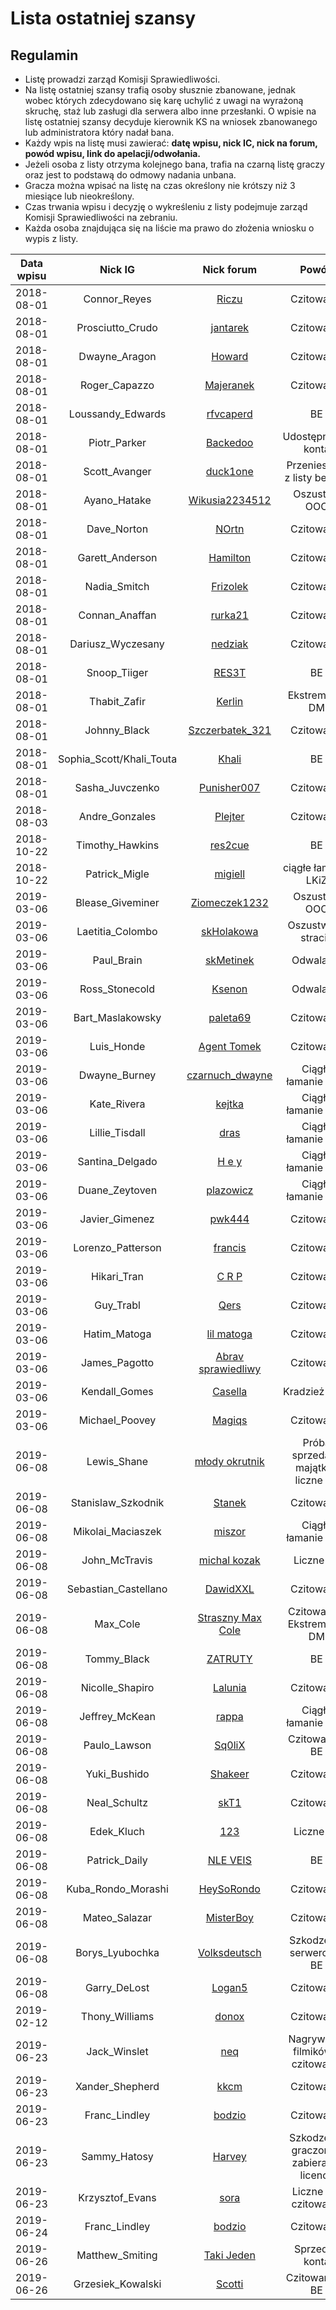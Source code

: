 # Lista ostatniej szansy

## Regulamin

+ Listę prowadzi zarząd Komisji Sprawiedliwości.
+ Na listę ostatniej szansy trafią osoby słusznie zbanowane, jednak wobec których zdecydowano się karę uchylić z uwagi na wyrażoną skruchę, staż lub zasługi dla serwera albo inne przesłanki. O wpisie na listę ostatniej szansy decyduje kierownik KS na wniosek zbanowanego lub administratora który nadał bana.
+ Każdy wpis na listę musi zawierać: **datę wpisu, nick IC, nick na forum, powód wpisu, link do apelacji/odwołania.**
+ Jeżeli osoba z listy otrzyma kolejnego bana, trafia na czarną listę graczy oraz jest to podstawą do odmowy nadania unbana.
+ Gracza można wpisać na listę na czas określony nie krótszy niż 3 miesiące lub nieokreślony.
+ Czas trwania wpisu i decyzję o wykreśleniu z listy podejmuje zarząd Komisji Sprawiedliwości na zebraniu.
+ Każda osoba znajdująca się na liście ma prawo do złożenia wniosku o wypis z listy.

| Data wpisu | Nick IG | Nick forum | Powód | Okres | Apelacja/Odwołanie |
| ---------- | :-----: | :--------: | :---: | :---: | :----------------: |
| 2018-08-01 | Connor_Reyes | [Riczu](https://mrucznik-rp.pl/user/7997-riczu/) | Czitowanie | - | [APELACJA](https://mrucznik-rp.pl/apelacje/8929) |
| 2018-08-01 | Prosciutto_Crudo | [jantarek](https://mrucznik-rp.pl/user/14899-jantarek/) | Czitowanie | - | [APELACJA](https://mrucznik-rp.pl/apelacje/9341) |
| 2018-08-01 | Dwayne_Aragon | [Howard](https://mrucznik-rp.pl/user/4609-howard/) | Czitowanie | - | [ODWOŁANIE](https://mrucznik-rp.pl/topic/56815-odwo%C5%82anie-sodoma-i-gomora-decyzja-w-apelacji/) |
| 2018-08-01 | Roger_Capazzo | [Majeranek](https://mrucznik-rp.pl/user/13138-majeranek/) | Czitowanie | - | [APELACJA](https://mrucznik-rp.pl/apelacje/9986) |
| 2018-08-01 | Loussandy_Edwards | [rfvcaperd](https://mrucznik-rp.pl/user/363-rfvcaperd/) | BE | - | [APELACJA](https://mrucznik-rp.pl/apelacje/10199) |
| 2018-08-01 | Piotr_Parker | [Backedoo](https://mrucznik-rp.pl/user/10248-backedoo/) | Udostępnianie konta | - | [APELACJA](https://mrucznik-rp.pl/apelacje/10255) |
| 2018-08-01 | Scott_Avanger |  [duck1one](https://mrucznik-rp.pl/user/16005-duck1one/) | Przeniesiony z listy bez UB | - | [APELACJA](https://mrucznik-rp.pl/apelacje/10159) |
| 2018-08-01 | Ayano_Hatake | [Wikusia2234512](https://mrucznik-rp.pl/user/14066-wikusia2234512/) | Oszustwo OOC | - | [APELACJA](https://mrucznik-rp.pl/apelacje/8166) |
| 2018-08-01 | Dave_Norton | [NOrtn](https://mrucznik-rp.pl/user/11045-nortn/) | Czitowanie | - | [APELACJA](https://mrucznik-rp.pl/apelacje/8403) |
| 2018-08-01 | Garett_Anderson | [Hamilton](https://mrucznik-rp.pl/user/4391-hamilton/) | Czitowanie | - | [APELACJA](https://mrucznik-rp.pl/apelacje/9756) |
| 2018-08-01 | Nadia_Smitch | [Frizolek](https://mrucznik-rp.pl/user/13802-frizolek/) | Czitowanie | - | [APELACJA](https://mrucznik-rp.pl/apelacje/10044) |
| 2018-08-01 | Connan_Anaffan | [rurka21](https://mrucznik-rp.pl/user/15392-rurka21/) | Czitowanie | - | [APELACJA](https://mrucznik-rp.pl/apelacje/10440) |
| 2018-08-01 | Dariusz_Wyczesany | [nedziak](https://mrucznik-rp.pl/user/13000-nedziak/) | Czitowanie | - | [APELACJA](https://mrucznik-rp.pl/apelacje/10663) |
| 2018-08-01 | Snoop_Tiiger | [RES3T](https://mrucznik-rp.pl/user/1187-res3t/) | BE | - | [APELACJA](https://mrucznik-rp.pl/apelacje/10920) |
| 2018-08-01 | Thabit_Zafir | [Kerlin](https://mrucznik-rp.pl/user/11631-kerlin/) | Ekstremalny DM | - | [APELACJA](https://mrucznik-rp.pl/apelacje/11950) |
| 2018-08-01 | Johnny_Black | [Szczerbatek_321](https://mrucznik-rp.pl/user/15913-szczerbatek-321/) | Czitowanie | - | [APELACJA](https://mrucznik-rp.pl/apelacje/12705) |
| 2018-08-01 | Sophia_Scott/Khali_Touta | [Khali](https://mrucznik-rp.pl/user/16189-khali/) | BE | - | [APELACJA](https://mrucznik-rp.pl/apelacje/12157) |
| 2018-08-01 | Sasha_Juvczenko | [Punisher007](https://mrucznik-rp.pl/user/17045-punisher007/) | Czitowanie | - | [APELACJA](https://mrucznik-rp.pl/apelacje/12441) |
| 2018-08-03 | Andre_Gonzales | [Plejter](https://mrucznik-rp.pl/user/15886-plejter/) | Czitowanie | - | [APELACJA](https://mrucznik-rp.pl/apelacje/karta/12575) |
| 2018-10-22 | Timothy_Hawkins | [res2cue](https://mrucznik-rp.pl/user/14346-res2cue/) | BE | - | [APELACJA](https://mrucznik-rp.pl/apelacje/11673) |
| 2018-10-22 | Patrick_Migle | [migiell](https://mrucznik-rp.pl/user/13646-migiell/) | ciągłe łamanie LKiZ | - | - |
| 2019-03-06 | Blease_Giveminer | [Ziomeczek1232](https://mrucznik-rp.pl/user/18660-ziomeczek1232/) | Oszustwo OOC | - | [APELACJA](https://mrucznik-rp.pl/apelacje/13941) |
| 2019-03-06 | Laetitia_Colombo | [skHolakowa](https://mrucznik-rp.pl/user/10380-skholakowa/) | Oszustwo w stracie | - | [APELACJA](https://mrucznik-rp.pl/apelacje/14041) |
| 2019-03-06 | Paul_Brain | [skMetinek](https://mrucznik-rp.pl/user/15814-skmetinek/) | Odwalanie | 6 miesięcy | - |
| 2019-03-06 | Ross_Stonecold | [Ksenon](https://mrucznik-rp.pl/user/14795-ksenon/) | Odwalanie | - | [WNIOSEK](https://mrucznik-rp.pl/topic/16199-wnioski-do-komisji-sprawiedliwo%C5%9Bci/page-33?p=839933#entry839933) |
| 2019-03-06 | Bart_Maslakowsky | [paleta69](https://mrucznik-rp.pl/user/17474-paleta69/) | Czitowanie | 5 miesięcy | [WNIOSEK](https://mrucznik-rp.pl/topic/16199-wnioski-do-komisji-sprawiedliwo%C5%9Bci/page-33?p=840240#entry840240) |
| 2019-03-06 | Luis_Honde | [Agent Tomek](https://mrucznik-rp.pl/user/17463-agent-tomek/) | Czitowanie | - | [APELACJA](https://mrucznik-rp.pl/apelacje/14631) |
| 2019-03-06 | Dwayne_Burney | [czarnuch_dwayne](https://mrucznik-rp.pl/user/18723-czarnuch-dwayne/) | Ciągłe łamanie LKiZ | 6 miesiący | [WNIOSEK](https://mrucznik-rp.pl/topic/16199-wnioski-do-komisji-sprawiedliwo%C5%9Bci/page-34?p=856099#entry856099) |
| 2019-03-06 | Kate_Rivera | [kejtka](https://mrucznik-rp.pl/user/6644-kejtka/) | Ciągłe łamanie LKiZ | 6 miesięcy | [WNIOSEK](https://mrucznik-rp.pl/topic/16199-wnioski-do-komisji-sprawiedliwo%C5%9Bci/page-34?p=856099#entry856099) |
| 2019-03-06 | Lillie_Tisdall | [dras](https://mrucznik-rp.pl/user/19430-dras/) | Ciągłe łamanie LKiZ | 6 miesiący | [WNIOSEK](https://mrucznik-rp.pl/topic/16199-wnioski-do-komisji-sprawiedliwo%C5%9Bci/page-34?p=856099#entry856099) |
| 2019-03-06 | Santina_Delgado | [H e y](https://mrucznik-rp.pl/user/4336-h-e-y/) | Ciągłe łamanie LKiZ | 6 miesięcy | [WNIOSEK](https://mrucznik-rp.pl/topic/16199-wnioski-do-komisji-sprawiedliwo%C5%9Bci/page-34?p=856099#entry856099) |
| 2019-03-06 | Duane_Zeytoven | [plazowicz](https://mrucznik-rp.pl/user/7600-plazowicz/) | Ciągłe łamanie LKiZ | 6 miesięcy | [WNIOSEK](https://mrucznik-rp.pl/topic/16199-wnioski-do-komisji-sprawiedliwo%C5%9Bci/page-34?p=856099#entry856099) |
| 2019-03-06 | Javier_Gimenez | [pwk444](https://mrucznik-rp.pl/user/17358-pwk444/) | Czitowanie | - | [APELACJA](https://mrucznik-rp.pl/apelacje/14700) |
| 2019-03-06 | Lorenzo_Patterson | [francis](https://mrucznik-rp.pl/user/9841-francis/) | Czitowanie | - | [APELACJA](https://mrucznik-rp.pl/apelacje/14593) |
| 2019-03-06 | Hikari_Tran | [C R P](https://mrucznik-rp.pl/user/14078-c-r-p/) | Czitowanie | - | [APELACJA](https://mrucznik-rp.pl/apelacje/14629) |
| 2019-03-06 | Guy_Trabl | [Qers](https://mrucznik-rp.pl/user/17826-qers/) | Czitowanie | - | [APELACJA](https://mrucznik-rp.pl/apelacje/14784) |
| 2019-03-06 | Hatim_Matoga | [lil matoga](https://mrucznik-rp.pl/user/13854-lil-matoga/) | Czitowanie | 6 miesięcy | [APELACJA](https://mrucznik-rp.pl/apelacje/14867) |
| 2019-03-06 | James_Pagotto | [Abrav sprawiedliwy](https://mrucznik-rp.pl/user/572-abrav-sprawiedliwy/) | Czitowanie | 6 miesięcy | [APELACJA](https://mrucznik-rp.pl/apelacje/14921) |
| 2019-03-06 | Kendall_Gomes | [Casella](https://mrucznik-rp.pl/user/9605-casella/) | Kradzież sejfu | 12 miesięcy | [APELACJA](https://mrucznik-rp.pl/apelacje/14989) |
| 2019-03-06 | Michael_Poovey | [Magiqs](https://mrucznik-rp.pl/user/1465-magiqs/) | Czitowanie | 6 miesięcy | [APELACJA](https://mrucznik-rp.pl/apelacje/15130) |
| 2019-06-08 | Lewis_Shane | [młody okrutnik](https://mrucznik-rp.pl/user/15960-m%C5%82ody-okrutnik/) | Próba sprzedaży majątku i liczne BE | - | [APELACJA](https://mrucznik-rp.pl/apelacje/15127) |
| 2019-06-08 | Stanislaw_Szkodnik | [Stanek](https://mrucznik-rp.pl/user/10032-stanek/) | Czitowanie | - | [APELACJA](https://mrucznik-rp.pl/index.php?/apelacje/15327) |
| 2019-06-08 | Mikolai_Maciaszek | [miszor](https://mrucznik-rp.pl/user/6835-miszor/) | Ciągłe łamanie LKiZ | - | [APELACJA](https://mrucznik-rp.pl/apelacje/16270) |
| 2019-06-08 | John_McTravis | [michal kozak](https://mrucznik-rp.pl/user/10957-michal-kozak/) | Liczne BE | - | [APELACJA](https://mrucznik-rp.pl/apelacje/karta/15390) |
| 2019-06-08 | Sebastian_Castellano | [DawidXXL](https://mrucznik-rp.pl/user/12645-dawidxxl/) | Czitowanie | - | [APELACJA](https://mrucznik-rp.pl/apelacje/15500) |
| 2019-06-08 | Max_Cole | [Straszny Max Cole](https://mrucznik-rp.pl/user/9390-straszny-max-cole/) | Czitowanie i Ekstremalny DM | - | [APELACJA](https://mrucznik-rp.pl/index.php?/apelacje/15565) |
| 2019-06-08 | Tommy_Black | [ZATRUTY](https://mrucznik-rp.pl/user/15589-zatruty/) | BE | 3 miesiące | [APELACJA](https://mrucznik-rp.pl/index.php?/apelacje/15588) |
| 2019-06-08 | Nicolle_Shapiro | [Lalunia](https://mrucznik-rp.pl/user/17261-lalunia/) | Czitowanie | - | [APELACJA](https://mrucznik-rp.pl/index.php?/apelacje/15675) |
| 2019-06-08 | Jeffrey_McKean | [rappa](https://mrucznik-rp.pl/user/16099-rappa/) | Ciągłe łamanie LKiZ | - | [WNIOSEK](https://mrucznik-rp.pl/topic/16199-wnioski-do-komisji-sprawiedliwo%C5%9Bci/page-38?p=902338#entry902338) |
| 2019-06-08 | Paulo_Lawson | [Sq0liX](https://mrucznik-rp.pl/user/13994-sq0lix/) | Czitowanie i BE | - | [APELACJA](https://mrucznik-rp.pl/index.php?/apelacje/15981) |
| 2019-06-08 | Yuki_Bushido | [Shakeer](https://mrucznik-rp.pl/user/8563-shakeer/) | Czitowanie | - | [APELACJA](https://mrucznik-rp.pl/apelacje/16000) |
| 2019-06-08 | Neal_Schultz | [skT1](https://mrucznik-rp.pl/user/18439-skt1/) | Czitowanie | - | [APELACJA](https://mrucznik-rp.pl/apelacje/15992) |
| 2019-06-08 | Edek_Kluch | [123](https://mrucznik-rp.pl/user/9238-123/) | Liczne BE | - | [WNIOSEK](https://mrucznik-rp.pl/topic/16199-wnioski-do-komisji-sprawiedliwo%C5%9Bci/page-38?p=908718#entry908718) |
| 2019-06-08 | Patrick_Daily | [NLE VEIS](https://mrucznik-rp.pl/user/15403-nle-veis/) | BE | 4 miesiące | [WNIOSEK](https://mrucznik-rp.pl/topic/16199-wnioski-do-komisji-sprawiedliwo%C5%9Bci/page-39?p=913416#entry913416) |
| 2019-06-08 | Kuba_Rondo_Morashi | [HeySoRondo](https://mrucznik-rp.pl/user/1858-heysorondo/) | Czitowanie | - | [APELACJA](https://mrucznik-rp.pl/apelacje/16232) |
| 2019-06-08 | Mateo_Salazar | [MisterBoy](https://mrucznik-rp.pl/user/19904-misterboy/) | Czitowanie | - | [APELACJA](https://mrucznik-rp.pl/apelacje/16269) |
| 2019-06-08 | Borys_Lyubochka | [Volksdeutsch](https://mrucznik-rp.pl/user/6755-volksdeutsch/) | Szkodzenie serwerowi i BE | 6 miesięcy | [APELACJA](https://mrucznik-rp.pl/apelacje/16211) |
| 2019-06-08 | Garry_DeLost | [Logan5](https://mrucznik-rp.pl/user/4744-logan5/) | Czitowanie | - | [APELACJA](https://mrucznik-rp.pl/index.php?/apelacje/16278) |
| 2019-02-12 | Thony_Williams | [donox](https://mrucznik-rp.pl/user/19134-donox/) | Czitowanie | 6 miesięcy | [APELACJA](https://mrucznik-rp.pl/apelacje/15048) |
| 2019-06-23 | Jack_Winslet | [neq](https://mrucznik-rp.pl/user/3514-neq/) | Nagrywanie filmików z czitowania | - | [APELACJA](https://mrucznik-rp.pl/apelacje/16397) |
| 2019-06-23 | Xander_Shepherd | [kkcm](https://mrucznik-rp.pl/user/1726-kkcm/) | Czitowanie | 6 miesięcy | [APELACJA](https://mrucznik-rp.pl/topic/76465-ks-apelacje-pisane-za-inn%C4%85-osob%C4%99/page-2?p=923344#entry923344) |
| 2019-06-23 | Franc_Lindley | [bodzio](https://mrucznik-rp.pl/user/1346-bodzio/) | Czitowanie | 6 miesięcy | [APELACJA](https://mrucznik-rp.pl/index.php?/apelacje/16398) |
| 2019-06-23 | Sammy_Hatosy | [Harvey](https://mrucznik-rp.pl/user/18534-harvey/) | Szkodzenie graczom - zabieranie licencji | - | [APELACJA](https://mrucznik-rp.pl/apelacje/16437) |
| 2019-06-23 | Krzysztof_Evans | [sora](https://mrucznik-rp.pl/user/13461-sora/) | Liczne BE, czitowanie | - | [APELACJA](https://mrucznik-rp.pl/apelacje/16443) |
| 2019-06-24 | Franc_Lindley | [bodzio](https://mrucznik-rp.pl/user/1346-bodzio/) | Czitowanie | - | [APELACJA](https://mrucznik-rp.pl/index.php?/apelacje/16398) | 
| 2019-06-26 | Matthew_Smiting | [Taki Jeden](https://mrucznik-rp.pl/user/1063-taki-jeden/) | Sprzedaż konta | - | [APELACJA](https://mrucznik-rp.pl/apelacje/16453) |
| 2019-06-26 | Grzesiek_Kowalski | [Scotti](https://mrucznik-rp.pl/user/19748-scotti/) | Czitowanie + BE | - | [APELACJA](https://mrucznik-rp.pl/apelacje/16466) |
